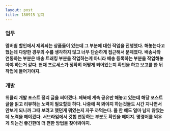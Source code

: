 ```yaml
---
layout: post
title: 180915 일지
---
```


### 업무
**멤버쉽 할인에서 제외되는 상품들이 있는데 그 부분에 대한 작업을 진행했다. 해놓는다고 했는데 다양한 경우의 수를 생각하지 않고 너무 단순하게 접근해서 문제였다. 배송사와 연동하는 부분은 배송 트래킹 부분을 작업하는게 아니라 배송 등록하는 부분을 작업해놓아야 하는거 같다. 현재 프로세스가 정확히 어떻게 되어있는지 확인을 하고 보고를 한 뒤 작업에 들어가야지.**

### 개발
**위클리 개발 포스트 정리 글을 써야겠다. 페북에 계속 공유만 해놓고 있는데 해당 포스트 글을 읽고 리뷰하는 노력이 필요할듯 하다. 나중에 꼭 봐야지 하는것들도 시간 지나면서 안보게 되니까 그때 보려고 했던게 뭐였는지 자꾸 까먹는다. 올 한 해도 얼마 남지 않았는데 노력을 해야겠다. 서브라임에서 깃헙 연동하는 부분도 확인을 해야지. 명령어를 외우게 되는건 좋긴한데 더 편한 방법을 찾아봐야지.**